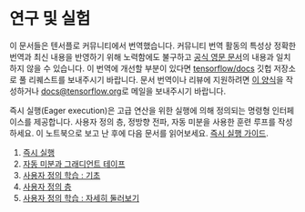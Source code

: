 # 연구 및 실험

이 문서들은 텐서플로 커뮤니티에서 번역했습니다. 커뮤니티 번역 활동의 특성상 정확한 번역과 최신 내용을 반영하기 위해 노력함에도
불구하고 [공식 영문 문서](https://www.tensorflow.org/?hl=en)의 내용과 일치하지 않을 수 있습니다.
이 번역에 개선할 부분이 있다면
[tensorflow/docs](https://github.com/tensorflow/docs) 깃헙 저장소로 풀 리퀘스트를 보내주시기 바랍니다.
문서 번역이나 리뷰에 지원하려면 [이 양식](https://bit.ly/tf-translate)을
작성하거나
[docs@tensorflow.org](https://groups.google.com/a/tensorflow.org/forum/#!forum/docs)로
메일을 보내주시기 바랍니다.

즉시 실행(Eager execution)은 고급 연산을 위한 실행에 의해 정의되는 명령형 인터페이스를 제공합니다. 
사용자 정의 층, 정방향 전파, 자동 미분을 사용한 훈련 루프를 작성하세요. 이 노트북으로 보고 난 후에 다음 문서를 읽어보세요.
[즉시 실행 가이드](../../guide/eager).

1. [즉시 실행](eager_basics.ipynb)
2. [자동 미분과 그래디언트 테이프](automatic_differentiation.ipynb)
3. [사용자 정의 학습 : 기초](custom_training.ipynb)
4. [사용자 정의 층](custom_layers.ipynb)
5. [사용자 정의 학습 : 자세히 둘러보기](custom_training_walkthrough.ipynb)

